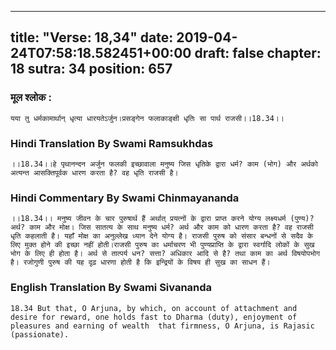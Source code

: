 
---
title: "Verse: 18,34"
date: 2019-04-24T07:58:18.582451+00:00
draft: false
chapter: 18
sutra: 34
position: 657
---
### मूल श्लोक :
```
यया तु धर्मकामार्थान् धृत्या धारयतेऽर्जुन।प्रसङ्गेन फलाकाङ्क्षी धृतिः सा पार्थ राजसी।।18.34।।

```

### Hindi Translation By Swami Ramsukhdas
```
।।18.34।।हे पृथानन्दन अर्जुन फलकी इच्छावाला मनुष्य जिस धृतिके द्वारा धर्म? काम (भोग) और अर्थको अत्यन्त आसक्तिपूर्वक धारण करता है? वह धृति राजसी है।

```

### Hindi Commentary By Swami Chinmayananda
```
।।18.34।। मनुष्य जीवन के चार पुरुषार्थ हैं अर्थात् प्रयत्नों के द्वारा प्राप्त करने योग्य लक्ष्यधर्म (पुण्य)? अर्थ? काम और मोक्ष। जिस सातत्य के साथ मनुष्य धर्म? अर्थ और काम को धारण करता है? वह राजसी धृति कहलाती है। यहाँ मोक्ष का अनुल्लेख ध्यान देने योग्य है। राजसी पुरुष को संसार बन्धनों से सदैव के लिए मुक्त होने की इच्छा नहीं होती।राजसी पुरुष का धर्माचरण भी पुण्यप्राप्ति के द्वारा स्वर्गादि लोकों के सुख भोग के लिए ही होता है। अर्थ से तात्पर्य धन? सत्ता? अधिकार आदि से है? तथा काम का अर्थ विषयोपभोग है। रजोगुणी पुरुष की यह दृढ़ धारणा होती है कि इन्द्रियों के विषय ही सुख का साधन हैं।

```

### English Translation By Swami  Sivananda
```
18.34 But that, O Arjuna, by which, on account of attachment and desire for reward, one holds fast to Dharma (duty), enjoyment of pleasures and earning of wealth  that firmness, O Arjuna, is Rajasic (passionate).

```

